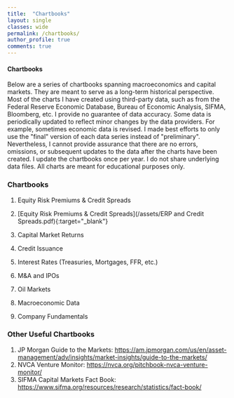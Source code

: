 ```yaml
---
title:  "Chartbooks"
layout: single
classes: wide
permalink: /chartbooks/
author_profile: true
comments: true
---
```

#### Chartbooks
Below are a series of chartbooks spanning macroeconomics and capital markets. They are meant to serve as a long-term historical perspective. Most of the charts I have created using third-party data, such as from the Federal Reserve Economic Database, Bureau of Economic Analysis, SIFMA, Bloomberg, etc. I provide no guarantee of data accuracy. Some data is periodically updated to reflect minor changes by the data providers. For example, sometimes economic data is revised. I made best efforts to only use the "final" version of each data series instead of "preliminary". Nevertheless, I cannot provide assurance that there are no errors, omissions, or subsequent updates to the data after the charts have been created. I update the chartbooks once per year. I do not share underlying data files. All charts are meant for educational purposes only.

### Chartbooks
1. Equity Risk Premiums & Credit Spreads
2. [Equity Risk Premiums & Credit Spreads](/assets/ERP and Credit Spreads.pdf){:target="_blank"}
<object data="../assets/ERP and Credit Spreads.pdf" width="100" height="100" type='application/pdf'></object>

3. Capital Market Returns
4. Credit Issuance
5. Interest Rates (Treasuries, Mortgages, FFR, etc.)
6. M&A and IPOs
7. Oil Markets
8. Macroeconomic Data
9. Company Fundamentals

### Other Useful Chartbooks
1. JP Morgan Guide to the Markets: https://am.jpmorgan.com/us/en/asset-management/adv/insights/market-insights/guide-to-the-markets/
2. NVCA Venture Monitor: https://nvca.org/pitchbook-nvca-venture-monitor/
3. SIFMA Capital Markets Fact Book: https://www.sifma.org/resources/research/statistics/fact-book/
